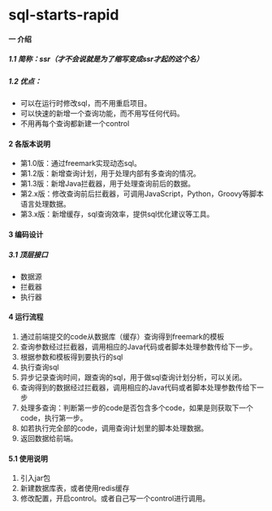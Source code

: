 # sql-starts-rapid

#### 一 介绍
##### 1.1 简称：ssr（才不会说就是为了缩写变成ssr才起的这个名）

##### 1.2 优点：

* 可以在运行时修改sql，而不用重启项目。
* 可以快速的新增一个查询功能，而不用写任何代码。
* 不用再每个查询都新建一个control

#### 2 各版本说明
* 第1.0版：通过freemark实现动态sql。
* 第1.2版：新增查询计划，用于处理内部有多查询的情况。
* 第1.3版：新增Java拦截器，用于处理查询前后的数据。
* 第2.x版：修改查询前后拦截器，可调用JavaScript，Python，Groovy等脚本语言处理数据。
* 第3.x版：新增缓存，sql查询效率，提供sql优化建议等工具。

#### 3 编码设计

##### 3.1 顶层接口

* 数据源
* 拦截器
* 执行器

#### 4 运行流程

1. 通过前端提交的code从数据库（缓存）查询得到freemark的模板
2. 查询参数经过拦截器，调用相应的Java代码或者脚本处理参数传给下一步。
3. 根据参数和模板得到要执行的sql
4. 执行查询sql
5. 异步记录查询时间，跟查询的sql，用于做sql查询计划分析，可以关闭。
6. 查询得到的数据经过拦截器，调用相应的Java代码或者脚本处理参数传给下一步
7. 处理多查询：判断第一步的code是否包含多个code，如果是则获取下一个code，执行第一步。
8. 如若执行完全部的code，调用查询计划里的脚本处理数据。
9. 返回数据给前端。

#### 5.1 使用说明

1. 引入jar包
2. 新建数据库表，或者使用redis缓存
3. 修改配置，开启control。或者自己写一个control进行调用。